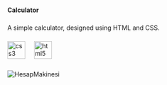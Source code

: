 <h4 align="left">Calculator</h4>

###

<p align="left">A simple calculator, designed using HTML and CSS.</p>

###

<div align="left">
  <img src="https://cdn.jsdelivr.net/gh/devicons/devicon/icons/css3/css3-original.svg" height="40" alt="css3 logo"  />
  <img width="12" />
  <img src="https://cdn.jsdelivr.net/gh/devicons/devicon/icons/html5/html5-original.svg" height="40" alt="html5 logo"  />
</div>

###

<div align="left">
</div>

###
![HesapMakinesi](https://github.com/omerfaruksen/Calculator/assets/109878350/0577d4c2-cc91-48f4-ad37-3a1ca982b904)

